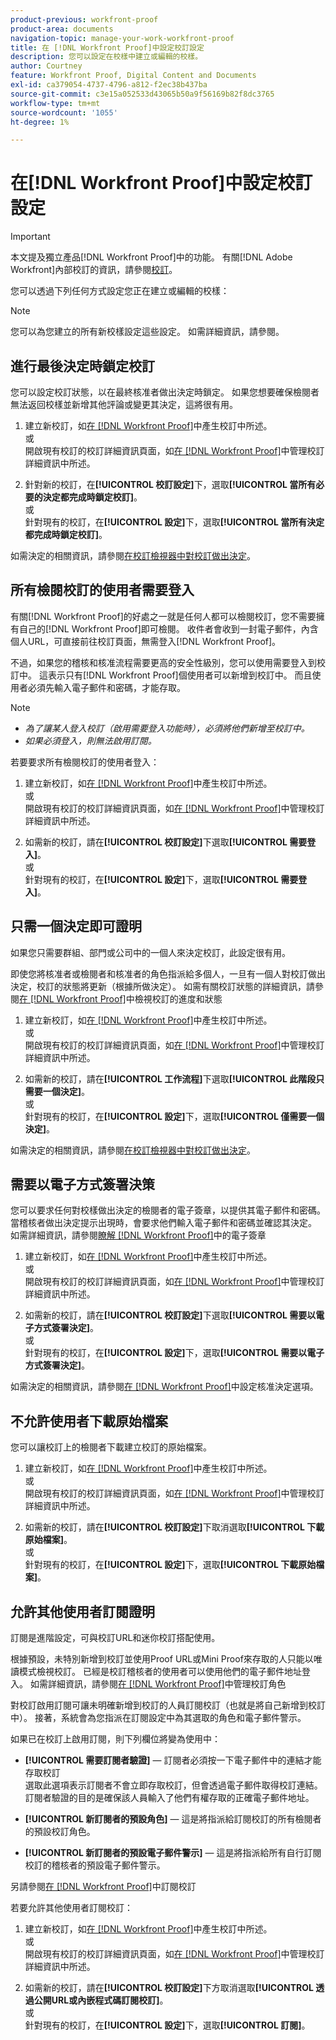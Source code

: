 ```yaml
---
product-previous: workfront-proof
product-area: documents
navigation-topic: manage-your-work-workfront-proof
title: 在 [!DNL Workfront Proof]中設定校訂設定
description: 您可以設定在校樣中建立或編輯的校樣。
author: Courtney
feature: Workfront Proof, Digital Content and Documents
exl-id: ca379054-4737-4796-a812-f2ec38b437ba
source-git-commit: c3e15a052533d43065b50a9f56169b82f8dc3765
workflow-type: tm+mt
source-wordcount: '1055'
ht-degree: 1%

---
```


# 在[!DNL Workfront Proof]中設定校訂設定

>[!IMPORTANT]
>
>本文提及獨立產品[!DNL Workfront Proof]中的功能。 有關[!DNL Adobe Workfront]內部校訂的資訊，請參閱[校訂](../../../review-and-approve-work/proofing/proofing.md)。

您可以透過下列任何方式設定您正在建立或編輯的校樣：

>[!NOTE]
>
>您可以為您建立的所有新校樣設定這些設定。 如需詳細資訊，請參閱。

## 進行最後決定時鎖定校訂

您可以設定校訂狀態，以在最終核准者做出決定時鎖定。 如果您想要確保檢閱者無法返回校樣並新增其他評論或變更其決定，這將很有用。

1. 建立新校訂，如[在 [!DNL Workfront Proof]](../../../workfront-proof/wp-work-proofsfiles/create-proofs-and-files/generate-proofs.md)中產生校訂中所述。\
   或\
   開啟現有校訂的校訂詳細資訊頁面，如[在 [!DNL Workfront Proof]](../../../workfront-proof/wp-work-proofsfiles/manage-your-work/manage-proof-details.md)中管理校訂詳細資訊中所述。

1. 針對新的校訂，在&#x200B;**[!UICONTROL 校訂設定]**&#x200B;下，選取&#x200B;**[!UICONTROL 當所有必要的決定都完成時鎖定校訂]**。\
   或\
   針對現有的校訂，在&#x200B;**[!UICONTROL 設定]**&#x200B;下，選取&#x200B;**[!UICONTROL 當所有決定都完成時鎖定校訂]**。

如需決定的相關資訊，請參閱[在校訂檢視器中對校訂做出決定](../../../review-and-approve-work/proofing/reviewing-proofs-within-workfront/make-a-decision-on-a-proof/make-decisions-on-proof.md)。

## 所有檢閱校訂的使用者需要登入

有關[!DNL Workfront Proof]的好處之一就是任何人都可以檢閱校訂，您不需要擁有自己的[!DNL Workfront Proof]即可檢閱。 收件者會收到一封電子郵件，內含個人URL，可直接前往校訂頁面，無需登入[!DNL Workfront Proof]。

不過，如果您的稽核和核准流程需要更高的安全性級別，您可以使用需要登入到校訂中。 這表示只有[!DNL Workfront Proof]個使用者可以新增到校訂中。 而且使用者必須先輸入電子郵件和密碼，才能存取。

>[!NOTE]
>
>* *為了讓某人登入校訂（啟用需要登入功能時），必須將他們新增至校訂中。*
>* *如果必須登入，則無法啟用訂閱。*

若要要求所有檢閱校訂的使用者登入：

1. 建立新校訂，如[在 [!DNL Workfront Proof]](../../../workfront-proof/wp-work-proofsfiles/create-proofs-and-files/generate-proofs.md)中產生校訂中所述。\
   或\
   開啟現有校訂的校訂詳細資訊頁面，如[在 [!DNL Workfront Proof]](../../../workfront-proof/wp-work-proofsfiles/manage-your-work/manage-proof-details.md)中管理校訂詳細資訊中所述。

1. 如需新的校訂，請在&#x200B;**[!UICONTROL 校訂設定]**&#x200B;下選取&#x200B;**[!UICONTROL 需要登入]**。\
   或\
   針對現有的校訂，在&#x200B;**[!UICONTROL 設定]**&#x200B;下，選取&#x200B;**[!UICONTROL 需要登入]**。

## 只需一個決定即可證明

如果您只需要群組、部門或公司中的一個人來決定校訂，此設定很有用。

即使您將核准者或檢閱者和核准者的角色指派給多個人，一旦有一個人對校訂做出決定，校訂的狀態將更新（根據所做決定）。 如需有關校訂狀態的詳細資訊，請參閱[在 [!DNL Workfront Proof]](../../../workfront-proof/wp-work-proofsfiles/manage-your-work/view-progress-and-status-of-proof.md)中檢視校訂的進度和狀態

1. 建立新校訂，如[在 [!DNL Workfront Proof]](../../../workfront-proof/wp-work-proofsfiles/create-proofs-and-files/generate-proofs.md)中產生校訂中所述。\
   或\
   開啟現有校訂的校訂詳細資訊頁面，如[在 [!DNL Workfront Proof]](../../../workfront-proof/wp-work-proofsfiles/manage-your-work/manage-proof-details.md)中管理校訂詳細資訊中所述。

1. 如需新的校訂，請在&#x200B;**[!UICONTROL 工作流程]**&#x200B;下選取&#x200B;**[!UICONTROL 此階段只需要一個決定]**。\
   或\
   針對現有的校訂，在&#x200B;**[!UICONTROL 設定]**&#x200B;下，選取&#x200B;**[!UICONTROL 僅需要一個決定]**。

如需決定的相關資訊，請參閱[在校訂檢視器中對校訂做出決定](../../../review-and-approve-work/proofing/reviewing-proofs-within-workfront/make-a-decision-on-a-proof/make-decisions-on-proof.md#making-a-decision-on-a-proof)。

## 需要以電子方式簽署決策

您可以要求任何對校樣做出決定的檢閱者的電子簽章，以提供其電子郵件和密碼。 當稽核者做出決定提示出現時，會要求他們輸入電子郵件和密碼並確認其決定。 如需詳細資訊，請參閱[瞭解 [!DNL Workfront Proof]](../../../workfront-proof/wp-acct-admin/managing-security/electronic-sigs-in-wp.md)中的電子簽章

1. 建立新校訂，如[在 [!DNL Workfront Proof]](../../../workfront-proof/wp-work-proofsfiles/create-proofs-and-files/generate-proofs.md)中產生校訂中所述。\
   或\
   開啟現有校訂的校訂詳細資訊頁面，如[在 [!DNL Workfront Proof]](../../../workfront-proof/wp-work-proofsfiles/manage-your-work/manage-proof-details.md)中管理校訂詳細資訊中所述。

1. 如需新的校訂，請在&#x200B;**[!UICONTROL 校訂設定]**&#x200B;下選取&#x200B;**[!UICONTROL 需要以電子方式簽署決定]**。\
   或\
   針對現有的校訂，在&#x200B;**[!UICONTROL 設定]**&#x200B;下，選取&#x200B;**[!UICONTROL 需要以電子方式簽署決定]**。

如需決定的相關資訊，請參閱[在 [!DNL Workfront Proof]](../../../workfront-proof/wp-acct-admin/account-settings/configure-approval-decision-in-wp.md)中設定核准決定選項。

## 不允許使用者下載原始檔案

您可以讓校訂上的檢閱者下載建立校訂的原始檔案。

1. 建立新校訂，如[在 [!DNL Workfront Proof]](../../../workfront-proof/wp-work-proofsfiles/create-proofs-and-files/generate-proofs.md)中產生校訂中所述。\
   或\
   開啟現有校訂的校訂詳細資訊頁面，如[在 [!DNL Workfront Proof]](../../../workfront-proof/wp-work-proofsfiles/manage-your-work/manage-proof-details.md)中管理校訂詳細資訊中所述。

1. 如需新的校訂，請在&#x200B;**[!UICONTROL 校訂設定]**&#x200B;下取消選取&#x200B;**[!UICONTROL 下載原始檔案]**。\
   或\
   針對現有的校訂，在&#x200B;**[!UICONTROL 設定]**&#x200B;下，選取&#x200B;**[!UICONTROL 下載原始檔案]**。

## 允許其他使用者訂閱證明

訂閱是進階設定，可與校訂URL和迷你校訂搭配使用。

根據預設，未特別新增到校訂並使用Proof URL或Mini Proof來存取的人只能以唯讀模式檢視校訂。 已經是校訂稽核者的使用者可以使用他們的電子郵件地址登入。 如需詳細資訊，請參閱[在 [!DNL Workfront Proof]](../../../workfront-proof/wp-work-proofsfiles/share-proofs-and-files/manage-proof-roles.md)中管理校訂角色

對校訂啟用訂閱可讓未明確新增到校訂的人員訂閱校訂（也就是將自己新增到校訂中）。 接著，系統會為您指派在訂閱設定中為其選取的角色和電子郵件警示。

如果已在校訂上啟用訂閱，則下列欄位將變為使用中：

* **[!UICONTROL 需要訂閱者驗證]** — 訂閱者必須按一下電子郵件中的連結才能存取校訂\
   選取此選項表示訂閱者不會立即存取校訂，但會透過電子郵件取得校訂連結。 訂閱者驗證的目的是確保該人員輸入了他們有權存取的正確電子郵件地址。

* **[!UICONTROL 新訂閱者的預設角色]** — 這是將指派給訂閱校訂的所有檢閱者的預設校訂角色。
* **[!UICONTROL 新訂閱者的預設電子郵件警示]** — 這是將指派給所有自行訂閱校訂的稽核者的預設電子郵件警示。

另請參閱[在 [!DNL Workfront Proof]](../../../workfront-proof/wp-work-proofsfiles/share-proofs-and-files/subscribe-to-proof.md)中訂閱校訂

若要允許其他使用者訂閱校訂：

1. 建立新校訂，如[在 [!DNL Workfront Proof]](../../../workfront-proof/wp-work-proofsfiles/create-proofs-and-files/generate-proofs.md)中產生校訂中所述。\
   或\
   開啟現有校訂的校訂詳細資訊頁面，如[在 [!DNL Workfront Proof]](../../../workfront-proof/wp-work-proofsfiles/manage-your-work/manage-proof-details.md)中管理校訂詳細資訊中所述。

1. 如需新的校訂，請在&#x200B;**[!UICONTROL 校訂設定]**&#x200B;下方取消選取&#x200B;**[!UICONTROL 透過公開URL或內嵌程式碼訂閱校訂]**。\
   或\
   針對現有的校訂，在&#x200B;**[!UICONTROL 設定]**&#x200B;下，選取&#x200B;**[!UICONTROL 訂閱]**。
